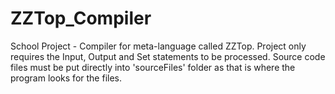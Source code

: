 # ZZTop_Compiler
 School Project - Compiler for meta-language called ZZTop. Project only requires the Input, Output and Set statements to be processed. Source code files must be put directly into 'sourceFiles' folder as that is where the program looks for the files.
